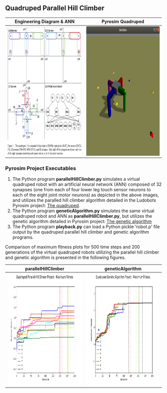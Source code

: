 ## Quadruped Parallel Hill Climber

Engineering Diagram & ANN | Pyrosim Quadruped
------------------------- | -----------------
<img src="./kA4oznt.png" width="485" height="416" alt="Quadruped Virtual Robot Engineering Diagram from https://imgur.com/kA4oznt"> | <img src="./quadruped.png" width="485" height="416" alt="Virtual Quadruped Robot"/>

### Pyrosim Project Executables

1. The Python program **parallelHillClimber.py** simulates a virtual quadruped robot with an artificial neural network (ANN) composed of 32 synapses (one from each of four lower leg touch sensor neurons to each of the eight joint motor neurons) as depicted in the above images, and utilizes the paralled hill climber algorithm detailed in the Ludobots Pyrosim project: [The quadruped](https://www.reddit.com/r/ludobots/wiki/pyrosim/quadruped).
2. The Python program **geneticAlgorithm.py** simulates the same virtual quadruped robot and ANN as **parallelHillClimber.py**, but utilizes the genetic algorithm detailed in Pyrosim project: [The genetic algorithm](https://www.reddit.com/r/ludobots/wiki/pyrosim/geneticalgorithm)
3. The Python program **playback.py** can load a Python pickle 'robot.p' file output by the quadruped parallel hill climber and genetic algorithm programs.

Comparison of maximum fitness plots for 500 time steps and 200 generations of the virtual quadruped robots utilizing the parallel hill climber and genetic algorithm is presented in the following figures.

**parallelHillClimber** | **geneticAlgorithm**
----------------------- | --------------------
<img src="./parallelHillClimber_max_fitness.png" width="480" height="360" alt="Quadruped Parallel Hill Climber Project - Maximum Fitness Plot"/> | <img src="./geneticAlgorithm_max_fitness.png" width="480" height="360" alt="Quaduped Genetic Algorithm Project - Maximum Fitness Plot"/>
